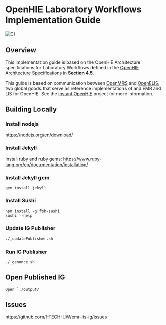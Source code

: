 # OpenHIE Laboratory Workflows Implementation Guide

![CI](https://github.com/pmanko/emr-lmis-ig/workflows/CI/badge.svg)

## Overview
This implementation guide is based on the OpenHIE Architecture specifications for Laboratory Workflows defined in the [OpenHIE Architecture Specifications](https://ohie.org/download/openhie-architecture-specification) in **Section 4.5**. 

This guide is based on communication between [OpenMRS](https://openmrs.org/) and [OpenELIS](https://openelis-global.org/community/), two global goods that serve as reference implementations of and EMR and LIS for OpenHIE. See the [Instant OpenHIE](https://openhie.github.io/instant/) project for more information.

## Building Locally
### Install nodejs
https://nodejs.org/en/download/

### Install Jekyll
Install ruby and ruby gems: https://www.ruby-lang.org/en/documentation/installation/

### Install Jekyll gem

    gem install jekyll
### Install Sushi
    npm install -g fsh-sushi
    sushi --help
### Update IG Publisher
    ./_updatePublisher.sh

### Run IG Publisher
    ./_genonce.sh

## Open Published IG
    Open `./output/


## Issues
https://github.com/I-TECH-UW/emr-lis-ig/issues 

